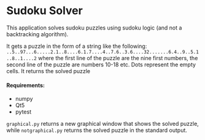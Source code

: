 # Sudoku Solver

This application solves sudoku puzzles using sudoku logic (and not a backtracking algorithm).

It gets a puzzle in the form of a string like the following: ```..5..97...6.....2.1..8....6.1.7....4..7.6..3.6....32.......6.4..9..5.1..8..1....2``` where the first line of the puzzle are the nine first numbers, the second line of the puzzle are numbers 10-18 etc. Dots represent the empty cells. It returns the solved puzzle

####  Requirements:
- numpy
- Qt5 
- pytest 

```graphical.py``` returns a new graphical window that shows the solved puzzle, while ```notgraphical.py``` returns the solved puzzle in the standard output.
